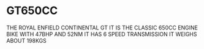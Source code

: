 # GT650CC
THE ROYAL ENFIELD CONTINENTAL GT
IT IS THE CLASSIC 650CC ENGINE BIKE WITH 47BHP AND 52NM
IT HAS 6 SPEED TRANSMISSION
IT WEIGHS ABOUT 198KGS 
